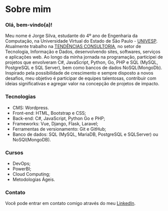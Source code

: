 # Sobre mim

### Olá, bem-vindo(a)!

Meu nome é Jorge Silva, estudante do 4º ano de Engenharia da Computação, na Universidade Virtual do Estado de São Paulo - [UNIVESP](https://univesp.br/). Atualmente trabalho na [TENDÊNCIAS CONSULTORIA](https://tendencias.com.br/), no setor de Tecnologia, Informação e Dados, desenvolvendo sites, softwares, serviços e aplicações web. Ao longo da minha jornada na programação, participei de projetos que envolveram C#, JavaScript, Python, Go, PHP e SQL (MySQL, PostgreSQL e SQL Server), bem como bancos de dados NoSQL(MongoDb). Inspirado pela possibilidade de crescimento e sempre disposto a novos desafios, meu objetivo é participar de equipes talentosas, contribuir com ideias significativas e agregar valor na concepção de projetos de impacto.

### Tecnologias
* CMS: Wordpress.
* Front-end: HTML, Bootstrap e CSS;
* Back-end: C#, JavaScript, Python Go e PHP;
* Frameworks: Vue, Django, Flask, Laravel;
* Ferramentas de versionamento: Git e GitHub;
* Banco de dados: SQL (MySQL, MariaDB, PostgreSQL e SQLServer) ou NoSQl(MongoDB).

### Cursos
* DevOps;
* PowerBI;
* Cloud Computing;
* Metodologias Ágeis.

### Contato
Você pode entrar em contato comigo através do meu [LinkedIn](https://www.linkedin.com/in/jorge-silvva/).
